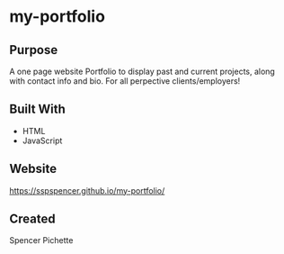 # my-portfolio

## Purpose

A one page website Portfolio to display past and current projects, along with contact info and bio. For all perpective clients/employers!

## Built With

- HTML
- JavaScript

## Website

https://sspspencer.github.io/my-portfolio/

## Created

Spencer Pichette 


